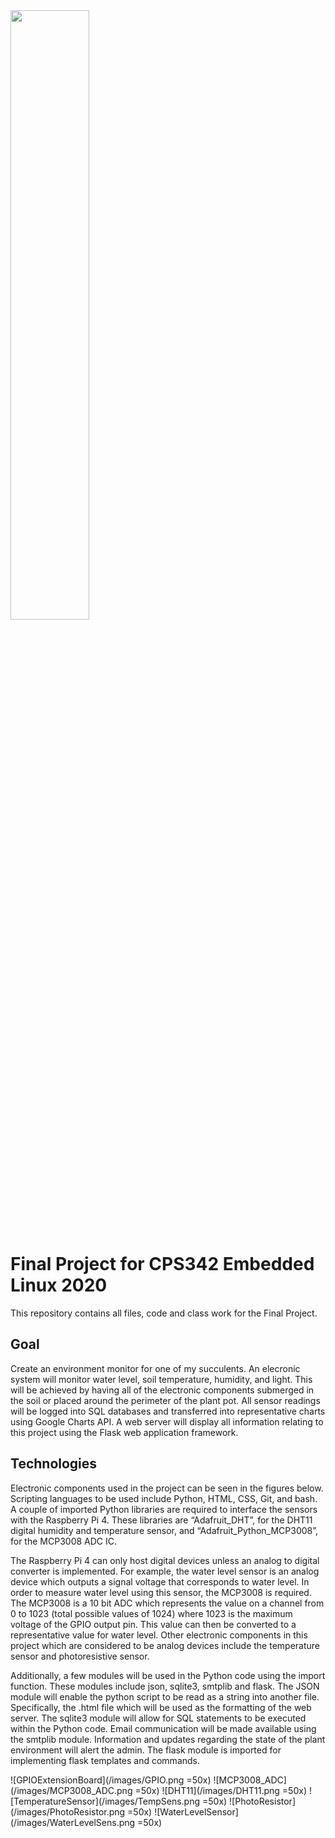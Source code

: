 <img src="https://www.newpaltz.edu/media/identity/logos/newpaltzlogo.jpg" width="50%">

# **Final Project for CPS342 Embedded Linux 2020**
This repository contains all files, code and class work for the Final Project.

## **Goal**
Create an environment monitor for one of my succulents. An elecronic system will monitor water level, soil temperature, humidity, and
light. This will be achieved by having all of the electronic components submerged in the soil or placed around the perimeter of the 
plant pot. All sensor readings will be logged into SQL databases and transferred into representative charts using Google Charts API. 
A web server will display all information relating to this project using the Flask web application framework.


## **Technologies**
Electronic components used in the project can be seen in the figures below. Scripting languages to be used include Python, HTML, CSS, 
Git, and bash. A couple of imported Python libraries are required to interface the sensors with the Raspberry Pi 4. 
These libraries are “Adafruit_DHT”, for the DHT11 digital humidity and temperature sensor, and “Adafruit_Python_MCP3008”, for the MCP3008 
ADC IC.

The Raspberry Pi 4 can only host digital devices unless an analog to digital converter is implemented. For example, the water level 
sensor is an analog device which outputs a signal voltage that corresponds to water level. In order to measure water level using this 
sensor, the MCP3008 is required. The MCP3008 is a 10 bit ADC which represents the value on a channel from 0 to 1023 (total possible 
values of 1024) where 1023 is the maximum voltage of the GPIO output pin. This value can then be converted to a representative value
for water level. Other electronic components in this project which are considered to be analog devices include the temperature sensor and
photoresistive sensor.

Additionally, a few modules will be used in the Python code using the import function. These modules include json, sqlite3, smtplib 
and flask. The JSON module will enable the python script to be read as a string into another file. Specifically, the .html file which 
will be used as the formatting of the web server. The sqlite3 module will allow for SQL statements to be executed within the Python code. 
Email communication will be made available using the smtplib module. Information and updates regarding the state of the plant environment
will alert the admin. The flask module is imported for implementing flask templates and commands.

![GPIOExtensionBoard](/images/GPIO.png =50x)
![MCP3008_ADC](/images/MCP3008_ADC.png =50x)
![DHT11](/images/DHT11.png =50x)
![TemperatureSensor](/images/TempSens.png =50x)
![PhotoResistor](/images/PhotoResistor.png =50x)
![WaterLevelSensor](/images/WaterLevelSens.png =50x)

